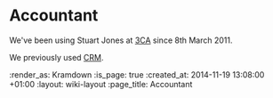 Accountant
==========

We've been using Stuart Jones at [3CA][] since 8th March 2011.

We previously used [CRM][].

[3CA]: http://www.3ca.co.uk/
[CRM]: http://crmoxford.co.uk/

:render_as: Kramdown
:is_page: true
:created_at: 2014-11-19 13:08:00 +01:00
:layout: wiki-layout
:page_title: Accountant
